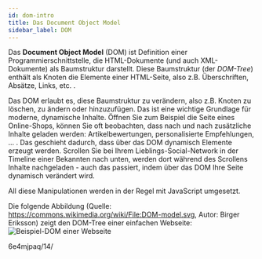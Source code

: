 ```yaml
---
id: dom-intro
title: Das Document Object Model
sidebar_label: DOM
---
```


Das **Document Object Model** (DOM) ist Definition einer Programmierschnittstelle,
die HTML-Dokumente (und auch XML-Dokumente) als Baumstruktur darstellt. Diese
Baumstruktur (der *DOM-Tree*) enthält als Knoten die Elemente einer HTML-Seite,
also z.B. Überschriften, Absätze, Links, etc. .

Das DOM erlaubt es, diese Baumstruktur zu verändern, also z.B. Knoten zu löschen,
zu ändern oder hinzuzufügen. Das ist eine wichtige Grundlage für moderne, dynamische
Inhalte. Öffnen Sie zum Beispiel die Seite eines Online-Shops, können Sie oft beobachten,
dass nach und nach zusätzliche Inhalte geladen werden: Artikelbewertungen, personalisierte
Empfehlungen, ... . Das geschieht dadurch, dass über das DOM dynamisch Elemente erzeugt werden.
Scrollen Sie bei Ihrem Lieblings-Social-Network in der Timeline einer Bekannten nach unten,
werden dort während des Scrollens Inhalte nachgeladen - auch das passiert, indem über das
DOM Ihre Seite dynamisch verändert wird.

All diese Manipulationen werden in der Regel mit JavaScript umgesetzt.

Die folgende Abbildung (Quelle: https://commons.wikimedia.org/wiki/File:DOM-model.svg, Autor: Birger Eriksson) zeigt den DOM-Tree einer einfachen Webseite:
![Beispiel-DOM einer Webseite](https://upload.wikimedia.org/wikipedia/commons/thumb/5/5a/DOM-model.svg/580px-DOM-model.svg.png)


6e4mjpaq/14/